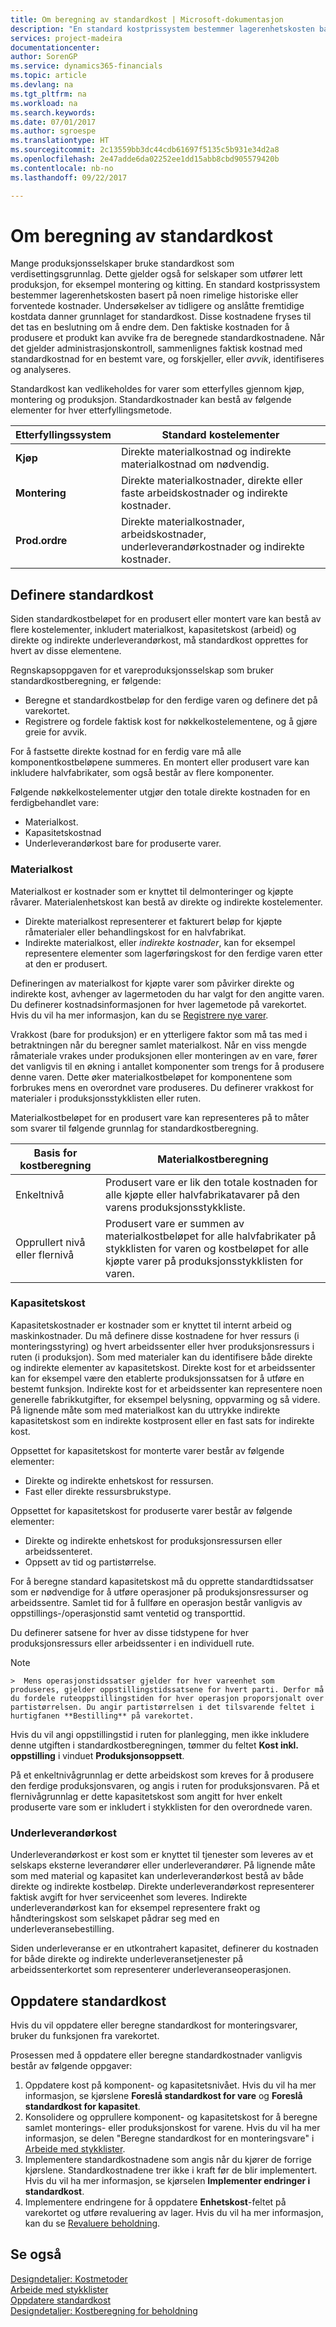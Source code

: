 ```yaml
---
title: Om beregning av standardkost | Microsoft-dokumentasjon
description: "En standard kostprissystem bestemmer lagerenhetskosten basert på noen rimelige historiske eller forventede kostnader. Undersøkelser av tidligere og anslåtte fremtidige kostdata danner grunnlaget for standardkost."
services: project-madeira
documentationcenter: 
author: SorenGP
ms.service: dynamics365-financials
ms.topic: article
ms.devlang: na
ms.tgt_pltfrm: na
ms.workload: na
ms.search.keywords: 
ms.date: 07/01/2017
ms.author: sgroespe
ms.translationtype: HT
ms.sourcegitcommit: 2c13559bb3dc44cdb61697f5135c5b931e34d2a8
ms.openlocfilehash: 2e47adde6da02252ee1dd15abb8cbd905579420b
ms.contentlocale: nb-no
ms.lasthandoff: 09/22/2017

---
```

# <a name="about-calculating-standard-cost"></a>Om beregning av standardkost
Mange produksjonsselskaper bruke standardkost som verdisettingsgrunnlag. Dette gjelder også for selskaper som utfører lett produksjon, for eksempel montering og kitting. En standard kostprissystem bestemmer lagerenhetskosten basert på noen rimelige historiske eller forventede kostnader. Undersøkelser av tidligere og anslåtte fremtidige kostdata danner grunnlaget for standardkost. Disse kostnadene fryses til det tas en beslutning om å endre dem. Den faktiske kostnaden for å produsere et produkt kan avvike fra de beregnede standardkostnadene. Når det gjelder administrasjonskontroll, sammenlignes faktisk kostnad med standardkostnad for en bestemt vare, og forskjeller, eller *avvik*, identifiseres og analyseres.  

Standardkost kan vedlikeholdes for varer som etterfylles gjennom kjøp, montering og produksjon. Standardkostnader kan bestå av følgende elementer for hver etterfyllingsmetode.  

|Etterfyllingssystem|Standard kostelementer|  
|--------------------------|----------------------------|  
|**Kjøp**|Direkte materialkostnad og indirekte materialkostnad om nødvendig.|  
|**Montering**|Direkte materialkostnader, direkte eller faste arbeidskostnader og indirekte kostnader.|  
|**Prod.ordre**|Direkte materialkostnader, arbeidskostnader, underleverandørkostnader og indirekte kostnader.|  

## <a name="setting-up-standard-costs"></a>Definere standardkost  
Siden standardkostbeløpet for en produsert eller montert vare kan bestå av flere kostelementer, inkludert materialkost, kapasitetskost (arbeid) og direkte og indirekte underleverandørkost, må standardkost opprettes for hvert av disse elementene.  

Regnskapsoppgaven for et vareproduksjonsselskap som bruker standardkostberegning, er følgende:  

-   Beregne et standardkostbeløp for den ferdige varen og definere det på varekortet.  
-   Registrere og fordele faktisk kost for nøkkelkostelementene, og å gjøre greie for avvik.  

For å fastsette direkte kostnad for en ferdig vare må alle komponentkostbeløpene summeres. En montert eller produsert vare kan inkludere halvfabrikater, som også består av flere komponenter.  

Følgende nøkkelkostelementer utgjør den totale direkte kostnaden for en ferdigbehandlet vare:  

-   Materialkost.  
-   Kapasitetskostnad  
-   Underleverandørkost bare for produserte varer.  

### <a name="material-costs"></a>Materialkost  
 Materialkost er kostnader som er knyttet til delmonteringer og kjøpte råvarer. Materialenhetskost kan bestå av direkte og indirekte kostelementer.  

-   Direkte materialkost representerer et fakturert beløp for kjøpte råmaterialer eller behandlingskost for en halvfabrikat.  
-   Indirekte materialkost, eller *indirekte kostnader*, kan for eksempel representere elementer som lagerføringskost for den ferdige varen etter at den er produsert.  

Defineringen av materialkost for kjøpte varer som påvirker direkte og indirekte kost, avhenger av lagermetoden du har valgt for den angitte varen. Du definerer kostnadsinformasjonen for hver lagemetode på varekortet. Hvis du vil ha mer informasjon, kan du se [Registrere nye varer](inventory-how-register-new-items.md).

Vrakkost (bare for produksjon) er en ytterligere faktor som må tas med i betraktningen når du beregner samlet materialkost. Når en viss mengde råmateriale vrakes under produksjonen eller monteringen av en vare, fører det vanligvis til en økning i antallet komponenter som trengs for å produsere denne varen. Dette øker materialkostbeløpet for komponentene som forbrukes mens en overordnet vare produseres. Du definerer vrakkost for materialer i produksjonsstykklisten eller ruten.  

Materialkostbeløpet for en produsert vare kan representeres på to måter som svarer til følgende grunnlag for standardkostberegning.  

|Basis for kostberegning|Materialkostberegning|  
|----------------------------|-------------------------------|  
|Enkeltnivå|Produsert vare er lik den totale kostnaden for alle kjøpte eller halvfabrikatavarer på den varens produksjonsstykkliste.|  
|Opprullert nivå eller flernivå|Produsert vare er summen av materialkostbeløpet for alle halvfabrikater på stykklisten for varen og kostbeløpet for alle kjøpte varer på produksjonsstykklisten for varen.|  

### <a name="capacity-costs"></a>Kapasitetskost  
Kapasitetskostnader er kostnader som er knyttet til internt arbeid og maskinkostnader. Du må definere disse kostnadene for hver ressurs (i monteringsstyring) og hvert arbeidssenter eller hver produksjonsressurs i ruten (i produksjon). Som med materialer kan du identifisere både direkte og indirekte elementer av kapasitetskost. Direkte kost for et arbeidssenter kan for eksempel være den etablerte produksjonssatsen for å utføre en bestemt funksjon. Indirekte kost for et arbeidssenter kan representere noen generelle fabrikkutgifter, for eksempel belysning, oppvarming og så videre. På lignende måte som med materialkost kan du uttrykke indirekte kapasitetskost som en indirekte kostprosent eller en fast sats for indirekte kost.  

Oppsettet for kapasitetskost for monterte varer består av følgende elementer:  

-   Direkte og indirekte enhetskost for ressursen.  
-   Fast eller direkte ressursbrukstype.  

Oppsettet for kapasitetskost for produserte varer består av følgende elementer:  

-   Direkte og indirekte enhetskost for produksjonsressursen eller arbeidssenteret.  
-   Oppsett av tid og partistørrelse.  

For å beregne standard kapasitetskost må du opprette standardtidssatser som er nødvendige for å utføre operasjoner på produksjonsressurser og arbeidssentre. Samlet tid for å fullføre en operasjon består vanligvis av oppstillings-/operasjonstid samt ventetid og transporttid.  

Du definerer satsene for hver av disse tidstypene for hver produksjonsressurs eller arbeidssenter i en individuell rute.  

> [!NOTE]  
    >  Mens operasjonstidssatser gjelder for hver vareenhet som produseres, gjelder oppstillingstidssatsene for hvert parti. Derfor må du fordele ruteoppstillingstiden for hver operasjon proporsjonalt over partistørrelsen. Du angir partistørrelsen i det tilsvarende feltet i hurtigfanen **Bestilling** på varekortet.  

Hvis du vil angi oppstillingstid i ruten for planlegging, men ikke inkludere denne utgiften i standardkostberegningen, tømmer du feltet **Kost inkl. oppstilling** i vinduet **Produksjonsoppsett**.  

På et enkeltnivågrunnlag er dette arbeidskost som kreves for å produsere den ferdige produksjonsvaren, og angis i ruten for produksjonsvaren. På et flernivågrunnlag er dette kapasitetskost som angitt for hver enkelt produserte vare som er inkludert i stykklisten for den overordnede varen.  

### <a name="subcontractor-costs"></a>Underleverandørkost  
Underleverandørkost er kost som er knyttet til tjenester som leveres av et selskaps eksterne leverandører eller underleverandører. På lignende måte som med material og kapasitet kan underleverandørkost bestå av både direkte og indirekte kostbeløp. Direkte underleverandørkost representerer faktisk avgift for hver serviceenhet som leveres. Indirekte underleverandørkost kan for eksempel representere frakt og håndteringskost som selskapet pådrar seg med en underleveransebestilling.  

Siden underleveranse er en utkontrahert kapasitet, definerer du kostnaden for både direkte og indirekte underleveransetjenester på arbeidssenterkortet som representerer underleveranseoperasjonen.  

## <a name="updating-standard-costs"></a>Oppdatere standardkost  
Hvis du vil oppdatere eller beregne standardkost for monteringsvarer, bruker du funksjonen fra varekortet.  

Prosessen med å oppdatere eller beregne standardkostnader vanligvis består av følgende oppgaver:  

1.  Oppdatere kost på komponent- og kapasitetsnivået. Hvis du vil ha mer informasjon, se kjørslene **Foreslå standardkost for vare** og **Foreslå standardkost for kapasitet**.  
2.  Konsolidere og opprullere komponent- og kapasitetskost for å beregne samlet monterings- eller produksjonskost for varene. Hvis du vil ha mer informasjon, se delen "Beregne standardkost for en monteringsvare" i [Arbeide med stykklister](inventory-how-work-BOMs.md).  
3.  Implementere standardkostnadene som angis når du kjører de forrige kjørslene. Standardkostnadene trer ikke i kraft før de blir implementert. Hvis du vil ha mer informasjon, se kjørselen **Implementer endringer i standardkost**.  
4.  Implementere endringene for å oppdatere **Enhetskost**-feltet på varekortet og utføre revaluering av lager. Hvis du vil ha mer informasjon, kan du se [Revaluere beholdning](inventory-how-revalue-inventory.md).

## <a name="see-also"></a>Se også  
 [Designdetaljer: Kostmetoder](design-details-costing-methods.md)   
 [Arbeide med stykklister](inventory-how-work-BOMs.md)   
 [Oppdatere standardkost](finance-how-to-update-standard-costs.md)   
 [Designdetaljer: Kostberegning for beholdning](design-details-inventory-costing.md)

